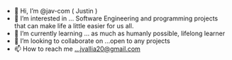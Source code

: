 - 👋 Hi, I’m @jav-com ( Justin )
- 👀 I’m interested in ... Software Engineering and programming projects that can make life a little easier for us all.
- 🌱 I’m currently learning ... as much as humanly possible, lifelong learner
- 💞️ I’m looking to collaborate on ...open to any projects
- 📫 How to reach me ...jvallia20@gmail.com

<!---
jav-com/jav-com is a ✨ special ✨ repository because its `README.md` (this file) appears on your GitHub profile.
You can click the Preview link to take a look at your changes.
--->
